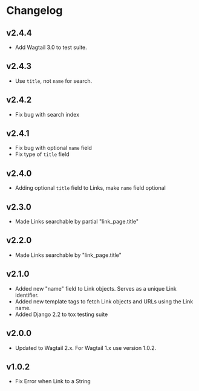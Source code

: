 # Changelog

## v2.4.4

- Add Wagtail 3.0 to test suite.

## v2.4.3

- Use `title`, not `name` for search.

## v2.4.2

- Fix bug with search index

## v2.4.1

- Fix bug with optional `name` field
- Fix type of `title` field

## v2.4.0

- Adding optional `title` field to Links, make `name` field optional

## v2.3.0

- Made Links searchable by partial "link_page.title"

## v2.2.0

- Made Links searchable by "link_page.title"

## v2.1.0

- Added new "name" field to Link objects. Serves as a unique Link identifier.
- Added new template tags to fetch Link objects and URLs using the Link name.
- Added Django 2.2 to tox testing suite


## v2.0.0

- Updated to Wagtail 2.x. For Wagtail 1.x use version 1.0.2.


## v1.0.2

- Fix Error when Link to a String
